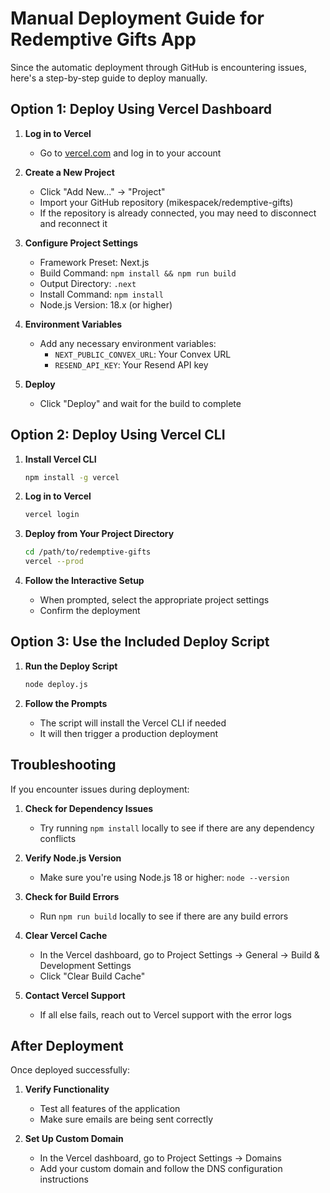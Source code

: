 # Manual Deployment Guide for Redemptive Gifts App

Since the automatic deployment through GitHub is encountering issues, here's a step-by-step guide to deploy manually.

## Option 1: Deploy Using Vercel Dashboard

1. **Log in to Vercel**
   - Go to [vercel.com](https://vercel.com) and log in to your account

2. **Create a New Project**
   - Click "Add New..." → "Project"
   - Import your GitHub repository (mikespacek/redemptive-gifts)
   - If the repository is already connected, you may need to disconnect and reconnect it

3. **Configure Project Settings**
   - Framework Preset: Next.js
   - Build Command: `npm install && npm run build`
   - Output Directory: `.next`
   - Install Command: `npm install`
   - Node.js Version: 18.x (or higher)

4. **Environment Variables**
   - Add any necessary environment variables:
     - `NEXT_PUBLIC_CONVEX_URL`: Your Convex URL
     - `RESEND_API_KEY`: Your Resend API key

5. **Deploy**
   - Click "Deploy" and wait for the build to complete

## Option 2: Deploy Using Vercel CLI

1. **Install Vercel CLI**
   ```bash
   npm install -g vercel
   ```

2. **Log in to Vercel**
   ```bash
   vercel login
   ```

3. **Deploy from Your Project Directory**
   ```bash
   cd /path/to/redemptive-gifts
   vercel --prod
   ```

4. **Follow the Interactive Setup**
   - When prompted, select the appropriate project settings
   - Confirm the deployment

## Option 3: Use the Included Deploy Script

1. **Run the Deploy Script**
   ```bash
   node deploy.js
   ```

2. **Follow the Prompts**
   - The script will install the Vercel CLI if needed
   - It will then trigger a production deployment

## Troubleshooting

If you encounter issues during deployment:

1. **Check for Dependency Issues**
   - Try running `npm install` locally to see if there are any dependency conflicts

2. **Verify Node.js Version**
   - Make sure you're using Node.js 18 or higher: `node --version`

3. **Check for Build Errors**
   - Run `npm run build` locally to see if there are any build errors

4. **Clear Vercel Cache**
   - In the Vercel dashboard, go to Project Settings → General → Build & Development Settings
   - Click "Clear Build Cache"

5. **Contact Vercel Support**
   - If all else fails, reach out to Vercel support with the error logs

## After Deployment

Once deployed successfully:

1. **Verify Functionality**
   - Test all features of the application
   - Make sure emails are being sent correctly

2. **Set Up Custom Domain**
   - In the Vercel dashboard, go to Project Settings → Domains
   - Add your custom domain and follow the DNS configuration instructions
